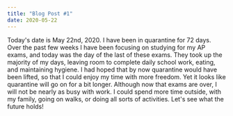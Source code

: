 ```yaml
---
title: "Blog Post #1"
date: 2020-05-22
---
```


Today's date is May 22nd, 2020. I have been in quarantine for 72 days. Over the past few weeks I have been focusing on studying for my AP exams,
and today was the day of the last of these exams. They took up the majority of my days, leaving room to complete daily school work, eating, and maintaining hygiene. 
I had hoped that by now quarantine would have been lifted, so that I could enjoy my time with more freedom. Yet it looks like quarantine will go on for a bit longer.
Although now that exams are over, I will not be nearly as busy with work. I could spend more time outside, with my family, going on walks, or doing all sorts of activities.
Let's see what the future holds! 
